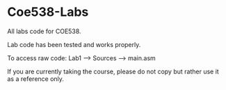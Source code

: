 # Coe538-Labs
All labs code for COE538.

Lab code has been tested and works properly.

To access raw code: Lab1 --> Sources --> main.asm

If you are currently taking the course, please do not copy but rather use it as a reference only.
